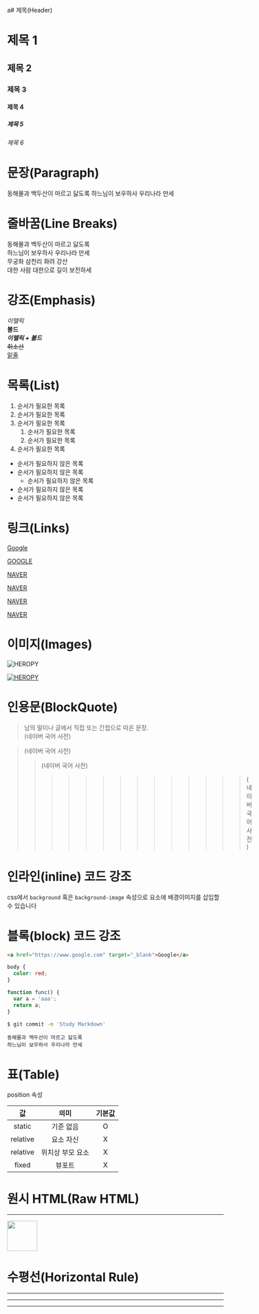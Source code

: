 a# 제목(Header)


# 제목 1
## 제목 2
### 제목 3
#### 제목 4
##### 제목 5
###### 제목 6


# 문장(Paragraph)
동해물과 백두산이 마르고 닳도록
하느님이 보우하사 우리나라 만세



# 줄바꿈(Line Breaks)
동해물과 백두산이 마르고 닳도록  
하느님이 보우하사 우리나라 만세  
무궁화 삼천리 화려 강산<br>
대한 사람 대한으로 길이 보전하세



# 강조(Emphasis)
_이텔릭_  
**볼드**  
**_이텔릭 + 볼드_**  
~~취소선~~  
<u>밑줄</u>



# 목록(List)
1. 순서가 필요한 목록
1. 순서가 필요한 목록
1. 순서가 필요한 목록
    1. 순서가 필요한 목록
    1. 순서가 필요한 목록
1. 순서가 필요한 목록

- 순서가 필요하지 않은 목록
- 순서가 필요하지 않은 목록
    - 순서가 필요하지 않은 목록
- 순서가 필요하지 않은 목록
- 순서가 필요하지 않은 목록


# 링크(Links)
<a href="https://www.google.com">Google</a>

[GOOGLE](https://www.google.com)


<a href="https://www.naver.com" title="NAVER로 이동!">NAVER</a>

[NAVER](https://www.naver.com "네이버로 이동!")


<a href="https://www.naver.com" title="NAVER로 이동!" target="_blank">NAVER</a>

[NAVER](https://www.naver.com "네이버로 이동!")



# 이미지(Images)
![HEROPY](https://heropy.blog/css/images/logo.png)

[![HEROPY](https://heropy.blog/css/images/logo.png)
](https://heropy.blog/)



# 인용문(BlockQuote)
> 남의 말이나 글에서 직접 또는 간접으로 따온 문장.  
> (네이버 국어 사전)

> (네이버 국어 사전)
>> (네이버 국어 사전)
>>>>>>>>>>>>>> (네이버 국어 사전)



# 인라인(inline) 코드 강조
css에서 `background` 혹은 `background-image` 속성으로 요소에  배경이미지를 삽입할 수 있습니다


# 블록(block) 코드 강조

```html
<a href="https://www.google.com" target="_blank">Google</a>
```


```css
body {
  color: red;
}
```

```javascript
function func() {
  var a = 'aaa';
  return a;
}
```

```bash
$ git commit -m 'Study Markdown'
```

```plaintext
동해물과 백두산이 마르고 닳도록  
하느님이 보우하사 우리나라 만세
```

# 표(Table)
position 속성  

값 | 의미 | 기본값  
:--:|:--:|:--:
static | 기준 없음 | O
relative | 요소 자신 | X
relative | 위치상 부모 요소 | X
fixed | 뷰포트 | X


# 원시 HTML(Raw HTML)
---
<img width="70px" src="https://heropy.blog/css/images/logo.png">



# 수평선(Horizontal Rule)

---  
***  
___  
